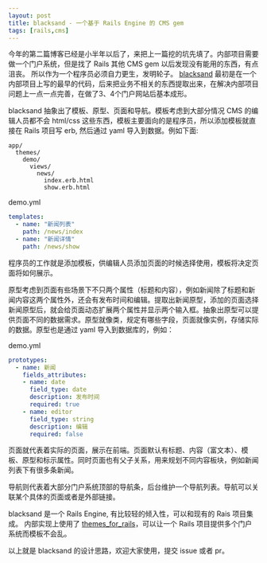 ```yaml
---
layout: post
title: blacksand - 一个基于 Rails Engine 的 CMS gem
tags: [rails,cms]
---
```


今年的第二篇博客已经是小半年以后了，来把上一篇挖的坑先填了。内部项目需要做一个门户系统，但是找了 Rails 其他 CMS gem 以后发现没有能用的东西，有点沮丧。
所以作为一个程序员必须自力更生，发明轮子。
[blacksand](https://github.com/microwisesystem/blacksand) 最初是在一个内部项目上写的最早的代码，后来把业务不相关的东西提取出来，在解决内部项目问题上一点一点完善，在做了3、4个门户网站后基本成形。

blacksand 抽象出了模板、原型、页面和导航。模板考虑到大部分情况 CMS 的编辑人员都不会 html/css 这些东西，模板主要面向的是程序员，所以添加模板就直接在 Rails 项目写 erb, 然后通过 yaml 导入到数据。例如下面:

```
app/
  themes/
    demo/
      views/
        news/
          index.erb.html
          show.erb.html
```

demo.yml
```yaml
templates:
  - name: "新闻列表"
    path: /news/index
  - name: "新闻详情"
    path: /news/show
```

程序员的工作就是添加模板，供编辑人员添加页面的时候选择使用，模板将决定页面将如何展示。

原型考虑到页面有些场景下不只两个属性（标题和内容），例如新闻除了标题和新闻内容这两个属性外，还会有发布时间和编辑。提取出新闻原型，添加的页面选择新闻原型后，就会给页面动态扩展两个属性并显示两个输入框。抽象出原型可以提供页面不同的数据需求。原型就像类，规定有哪些字段，页面就像实例，存储实际的数据。原型也是通过 yaml 导入到数据库的，例如：

demo.yml
```yaml
prototypes:
  - name: 新闻
    fields_attributes:
    - name: date
      field_type: date
      description: 发布时间
      required: true
    - name: editor
      field_type: string
      description: 编辑
      required: false
```

页面就代表着实际的页面，展示在前端。页面默认有标题、内容（富文本）、模板、原型和标示属性。同时页面也有父子关系，用来规划不同内容板块，例如新闻列表下有很多条新闻。

导航则代表着大部分门户系统顶部的导航条，后台维护一个导航列表。导航可以关联某个具体的页面或者是外部链接。

blacksand 是一个 Rails Engine, 有比较轻的倾入性，可以和现有的 Rais 项目集成。 内部实现上使用了 [themes_for_rails](https://github.com/chamnap/themes_on_rails)，可以让一个 Rails 项目提供多个门户系统而模板不会乱。

以上就是 blacksand 的设计思路，欢迎大家使用，提交 issue 或者 pr。
